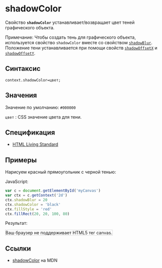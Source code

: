 # shadowColor

Свойство **`shadowColor`** устанавливает/возвращает цвет теней графического объекта.

Примечание: Чтобы создать тень для графического объекта, используется свойство `shadowColor` вместе со свойством [`shadowBlur`](shadowBlur.md). Положение тени устанавливается при помощи свойств [`shadowOffsetX`](shadowOffsetX.md) и [`shadowOffsetY`](shadowOffsetY.md).

## Синтаксис

```
context.shadowColor=цвет;
```

## Значения

Значение по умолчанию: `#000000`

`цвет`
: CSS значение цвета для тени.

## Спецификация

- [HTML Living Standard](https://html.spec.whatwg.org/multipage/canvas.html#dom-context-2d-shadowcolor)

## Примеры

Нарисуем красный прямоугольник с черной тенью:

JavaScript:

```js
var c = document.getElementById('myCanvas')
var ctx = c.getContext('2d')
ctx.shadowBlur = 20
ctx.shadowColor = 'black'
ctx.fillStyle = 'red'
ctx.fillRect(20, 20, 100, 80)
```

Результат:

<canvas id="myCanvas" width="300" height="150" style="border:1px solid #d3d3d3;background:#ffffff;">
Ваш браузер не поддерживает HTML5 тег canvas.
</canvas>
<script>
var c=document.getElementById("myCanvas");
var canvOK=1;
try {c.getContext("2d");}
catch (er) {canvOK=0;}
if (canvOK==1){
var ctx=c.getContext("2d");
ctx.shadowBlur=20;
ctx.shadowColor="black";
ctx.fillStyle="red";
ctx.fillRect(20,20,100,80);
}
</script>

## Ссылки

- [shadowColor](https://developer.mozilla.org/en-US/docs/Web/API/CanvasRenderingContext2D/shadowColor) на MDN
